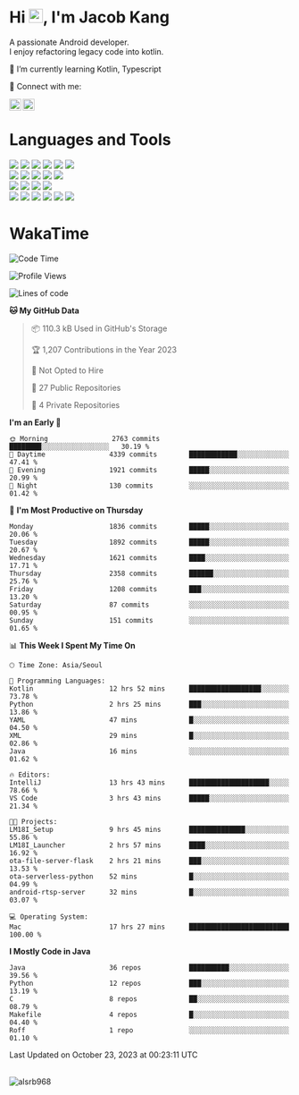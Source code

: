 # Hi <img src="https://media.giphy.com/media/hvRJCLFzcasrR4ia7z/giphy.gif" width="25px">, I'm Jacob Kang
A passionate Android developer.
</br>
I enjoy refactoring legacy code into kotlin.

🌱 I’m currently learning Kotlin, Typescript

🤝 Connect with me:

<a href="https://www.linkedin.com/in/minkyu-kang-b7477b1b2/"><img align="left" src="https://raw.githubusercontent.com/yushi1007/yushi1007/main/images/linkedin.svg" alt="Minkyu Kang | LinkedIn" width="21px"/></a>
<a href="https://www.instagram.com/_jacob_kang/"><img align="left" src="https://raw.githubusercontent.com/yushi1007/yushi1007/main/images/instagram.svg" alt="Jacob Kang | Instagram" width="21px"/></a>

</br>

# Languages and Tools

<div align="left">
<img src="https://img.shields.io/badge/java-007396?logo=java&logoColor=white"/>
<img src="https://img.shields.io/badge/kotlin-7F52FF?logo=kotlin&logoColor=white"/>
<img src="https://img.shields.io/badge/python-3776AB?logo=python&logoColor=white"/>
<img src="https://img.shields.io/badge/bash shell-4EAA25?logo=gnubash&logoColor=white"/>
<img src="https://img.shields.io/badge/c-A8B9CC?logo=c&logoColor=white"/>
<img src="https://img.shields.io/badge/c++-00599C?logo=c%2b%2b&logoColor=white"/>
</div>
<div align="left">
<img src="https://img.shields.io/badge/git-F05032?logo=git&logoColor=white"/>
<img src="https://img.shields.io/badge/github-181717?logo=github&logoColor=white"/>
<img src="https://img.shields.io/badge/mysql-4479A1?logo=mysql&logoColor=white"/>
<img src="https://img.shields.io/badge/sqlite-003B57?logo=sqlite&logoColor=white"/>
<img src="https://img.shields.io/badge/amazon AWS-232F3E?logo=amazonaws&logoColor=white"/>
</div>
<div align="left">
<img src="https://img.shields.io/badge/android-3DDC84?logo=android&logoColor=white"/>
<img src="https://img.shields.io/badge/linux-FCC624?logo=linux&logoColor=white"/>
<img src="https://img.shields.io/badge/flask-000000?logo=flask&logoColor=white"/>
<img src="https://img.shields.io/badge/arduino-00979D?logo=arduino&logoColor=white"/>
</div>
<div align="left">
<img src="https://img.shields.io/badge/slack-4A154B?logo=slack&logoColor=white"/>
<img src="https://img.shields.io/badge/notion-000000?logo=notion&logoColor=white"/>
<img src="https://img.shields.io/badge/jira-0052CC?logo=jira&logoColor=white"/>
<img src="https://img.shields.io/badge/postman-FF6C37?logo=postman&logoColor=white"/>
<img src="https://img.shields.io/badge/intellij-000000?logo=intellijidea&logoColor=white"/>
<img src="https://img.shields.io/badge/pycharm-000000?logo=pycharm&logoColor=white"/>
</div>

# WakaTime

<!--START_SECTION:waka-->
![Code Time](http://img.shields.io/badge/Code%20Time-3%2C090%20hrs%2054%20mins-blue)

![Profile Views](http://img.shields.io/badge/Profile%20Views-0-blue)

![Lines of code](https://img.shields.io/badge/From%20Hello%20World%20I%27ve%20Written-5.3%20million%20lines%20of%20code-blue)

**🐱 My GitHub Data** 

> 📦 110.3 kB Used in GitHub's Storage 
 > 
> 🏆 1,207 Contributions in the Year 2023
 > 
> 🚫 Not Opted to Hire
 > 
> 📜 27 Public Repositories 
 > 
> 🔑 4 Private Repositories 
 > 
**I'm an Early 🐤** 

```text
🌞 Morning                2763 commits        ████████░░░░░░░░░░░░░░░░░   30.19 % 
🌆 Daytime                4339 commits        ████████████░░░░░░░░░░░░░   47.41 % 
🌃 Evening                1921 commits        █████░░░░░░░░░░░░░░░░░░░░   20.99 % 
🌙 Night                  130 commits         ░░░░░░░░░░░░░░░░░░░░░░░░░   01.42 % 
```
📅 **I'm Most Productive on Thursday** 

```text
Monday                   1836 commits        █████░░░░░░░░░░░░░░░░░░░░   20.06 % 
Tuesday                  1892 commits        █████░░░░░░░░░░░░░░░░░░░░   20.67 % 
Wednesday                1621 commits        ████░░░░░░░░░░░░░░░░░░░░░   17.71 % 
Thursday                 2358 commits        ██████░░░░░░░░░░░░░░░░░░░   25.76 % 
Friday                   1208 commits        ███░░░░░░░░░░░░░░░░░░░░░░   13.20 % 
Saturday                 87 commits          ░░░░░░░░░░░░░░░░░░░░░░░░░   00.95 % 
Sunday                   151 commits         ░░░░░░░░░░░░░░░░░░░░░░░░░   01.65 % 
```


📊 **This Week I Spent My Time On** 

```text
🕑︎ Time Zone: Asia/Seoul

💬 Programming Languages: 
Kotlin                   12 hrs 52 mins      ██████████████████░░░░░░░   73.78 % 
Python                   2 hrs 25 mins       ███░░░░░░░░░░░░░░░░░░░░░░   13.86 % 
YAML                     47 mins             █░░░░░░░░░░░░░░░░░░░░░░░░   04.50 % 
XML                      29 mins             █░░░░░░░░░░░░░░░░░░░░░░░░   02.86 % 
Java                     16 mins             ░░░░░░░░░░░░░░░░░░░░░░░░░   01.62 % 

🔥 Editors: 
IntelliJ                 13 hrs 43 mins      ████████████████████░░░░░   78.66 % 
VS Code                  3 hrs 43 mins       █████░░░░░░░░░░░░░░░░░░░░   21.34 % 

🐱‍💻 Projects: 
LM18I_Setup              9 hrs 45 mins       ██████████████░░░░░░░░░░░   55.86 % 
LM18I_Launcher           2 hrs 57 mins       ████░░░░░░░░░░░░░░░░░░░░░   16.92 % 
ota-file-server-flask    2 hrs 21 mins       ███░░░░░░░░░░░░░░░░░░░░░░   13.53 % 
ota-serverless-python    52 mins             █░░░░░░░░░░░░░░░░░░░░░░░░   04.99 % 
android-rtsp-server      32 mins             █░░░░░░░░░░░░░░░░░░░░░░░░   03.07 % 

💻 Operating System: 
Mac                      17 hrs 27 mins      █████████████████████████   100.00 % 
```

**I Mostly Code in Java** 

```text
Java                     36 repos            ██████████░░░░░░░░░░░░░░░   39.56 % 
Python                   12 repos            ███░░░░░░░░░░░░░░░░░░░░░░   13.19 % 
C                        8 repos             ██░░░░░░░░░░░░░░░░░░░░░░░   08.79 % 
Makefile                 4 repos             █░░░░░░░░░░░░░░░░░░░░░░░░   04.40 % 
Roff                     1 repo              ░░░░░░░░░░░░░░░░░░░░░░░░░   01.10 % 
```




 Last Updated on October 23, 2023 at 00:23:11 UTC
<!--END_SECTION:waka-->

</br>

<div align="left">
<img align="left" src="https://github-readme-stats.vercel.app/api/top-langs?username=alsrb968&show_icons=true&locale=en&layout=compact&theme=dark" alt="alsrb968" />
</div>
